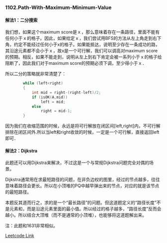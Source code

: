 ### 1102.Path-With-Maximum-Minimum-Value

#### 解法1：二分搜索

我们想，如果这个maximum score是ｘ，那么意味着存在一条路径，里面不能有任何小于ｘ的格子。因此，如果给定ｘ，我们尝试用BFS的方法从左上角走到右下角，约定不能经过任何小于x的格子。如果能抵达，说明至少存在一条成功的路，其沿途元素都不会小于ｘ，故x是一个可行解，我们可以调高对maximum score的预期。相反，如果不能走到，说明从左上到右下肯定会被一系列小于ｘ的格子给阻断了，因此我们对于maximum score的预期必须下调，至少得小于ｘ．

所以二分的策略就非常清楚了：
```cpp
        while (left<right)
        {
            int mid = right-(right-left)/2;                        
            if (isOK(A,mid))
                left = mid;
            else
                right = mid-1;
        }
```        
因为我们在收缩范围的时候，永远是将可行解放在闭区间[left,right]内，不可行解排除在闭区间外.所以当left和right收敛的时候，一定是一个可行解，直接返回left即可．

#### 解法2：Dijkstra
此题还可以用Dijkstra来解决，不过这是一个与常规Dijkstra问题完全对偶的场景。

Dijkstra通常用在求最短路径的问题，在非负边权的图里，经过的节点越多，往往意味着路径会更长。所以在小顶堆的PQ中越早弹出来的节点，对应的就是该节点的最短路径。

本题反其道而行之，求的是一个“最长路径”的问题。但这道题定义的“路径长度”不是元素和，而是沿途元素里面的最小值。所以经过的格子越多，“路径长度”反而会越小。所以结合大顶堆（而不是通常的小顶堆），也能够将这道题解出来。

注：此题和1631非常相似。

[Leetcode Link](https://leetcode.com/problems/path-with-maximum-minimum-value)
